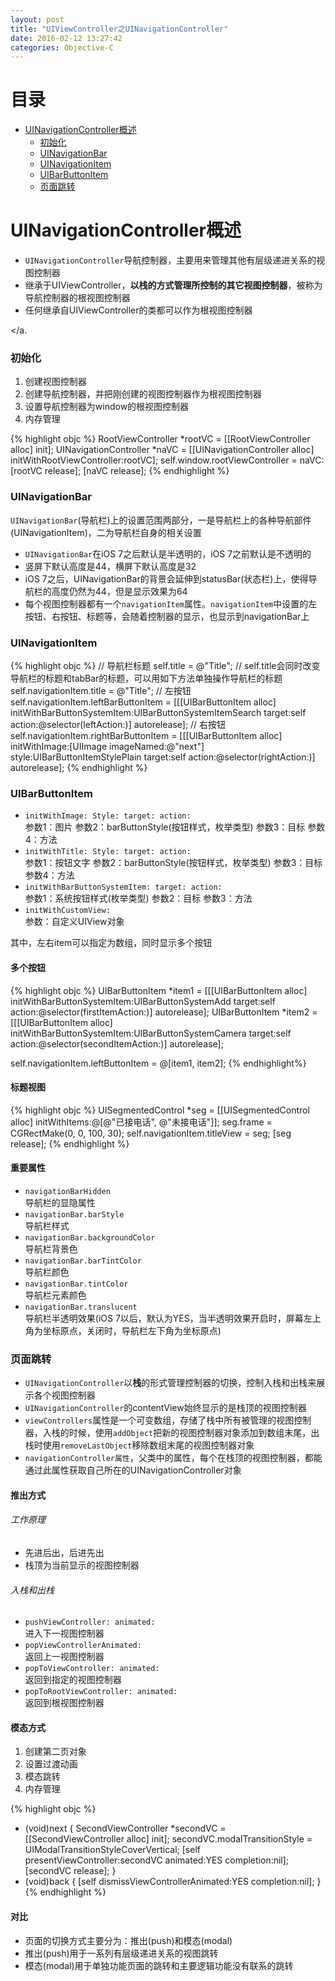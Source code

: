 ```yaml
---
layout: post
title: "UIViewController之UINavigationController"
date: 2016-02-12 13:27:42
categories: Objective-C
---
```


# 目录

- [UINavigationController概述](#1)
  - [初始化](#1.1)
  - [UINavigationBar](#1.2)
  - [UINavigationItem](#1.3)
  - [UIBarButtonItem](#1.4)
  - [页面跳转](#1.5)

<a name = "1"></a>

# UINavigationController概述
- `UINavigationController`导航控制器，主要用来管理其他有层级递进关系的视图控制器
- 继承于UIViewController，**以栈的方式管理所控制的其它视图控制器**，被称为导航控制器的根视图控制器
- 任何继承自UIViewController的类都可以作为根视图控制器

<a name = "1.1"></a.

### 初始化

1. 创建视图控制器
2. 创建导航控制器，并把刚创建的视图控制器作为根视图控制器
3. 设置导航控制器为window的根视图控制器
4. 内存管理

{% highlight objc %}
RootViewController *rootVC = [[RootViewController alloc] init];
UINavigationController *naVC = [[UINavigationController alloc] initWithRootViewController:rootVC];
self.window.rootViewController = naVC:
[rootVC release];
[naVC release];
{% endhighlight %}

<a name = "1.2"></a>

### UINavigationBar

`UINavigationBar`(导航栏)上的设置范围两部分，一是导航栏上的各种导航部件(UINavigationItem)，二为导航栏自身的相关设置

- `UINavigationBar`在iOS 7之后默认是半透明的，iOS 7之前默认是不透明的
- 竖屏下默认高度是44，横屏下默认高度是32
- iOS 7之后，UINavigationBar的背景会延伸到statusBar(状态栏)上，使得导航栏的高度仍然为44，但是显示效果为64
- 每个视图控制器都有一个`navigationItem`属性。`navigationItem`中设置的左按钮、右按钮、标题等，会随着控制器的显示，也显示到navigationBar上

<a name = "1.3"></a>

### UINavigationItem

{% highlight objc %}
// 导航栏标题
self.title = @"Title";
// self.title会同时改变导航栏的标题和tabBar的标题，可以用如下方法单独操作导航栏的标题
self.navigationItem.title = @"Title";
// 左按钮
self.navigationItem.leftBarButtonItem = [[[UIBarButtonItem alloc] initWithBarButtonSystemItem:UIBarButtonSystemItemSearch target:self action:@selector(leftAction:)] autorelease];
// 右按钮
self.navigationItem.rightBarButtonItem = [[[UIBarButtonItem alloc] initWithImage:[UIImage imageNamed:@"next"] style:UIBarButtonItemStylePlain target:self action:@selector(rightAction:)] autorelease];
{% endhighlight %}

<a name = "1.4"></a>

### UIBarButtonItem

- `initWithImage: Style: target: action:`   
参数1：图片 参数2：barButtonStyle(按钮样式，枚举类型) 参数3：目标 参数4：方法
- `initWithTitle: Style: target: action:`   
参数1：按钮文字 参数2：barButtonStyle(按钮样式，枚举类型) 参数3：目标 参数4：方法
- `initWithBarButtonSystemItem: target: action:`   
参数1：系统按钮样式(枚举类型) 参数2：目标 参数3：方法
- `initWithCustomView:`   
参数：自定义UIView对象

其中，左右item可以指定为数组，同时显示多个按钮

#### 多个按钮

{% highlight objc %}
UIBarButtonItem *item1 = [[[UIBarButtonItem alloc] initWithBarButtonSystemItem:UIBarButtonSystemAdd target:self action:@selector(firstItemAction:)] autorelease];
UIBarButtonItem *item2 = [[[UIBarButtonItem alloc] initWithBarButtonSystemItem:UIBarButtonSystemCamera target:self action:@selector(secondItemAction:)] autorelease];

self.navigationItem.leftButtonItem = @[item1, item2];
{% endhighlight%}

#### 标题视图

{% highlight objc %}
UISegmentedControl *seg = [[UISegmentedControl alloc] initWithItems:@[@"已接电话", @"未接电话"]];
seg.frame = CGRectMake(0, 0, 100, 30);
self.navigationItem.titleView = seg;
[seg release];
{% endhighlight %}

#### 重要属性

- `navigationBarHidden`   
导航栏的显隐属性
- `navigationBar.barStyle`   
导航栏样式
- `navigationBar.backgroundColor`   
导航栏背景色
- `navigationBar.barTintColor`   
导航栏颜色
- `navigationBar.tintColor`   
导航栏元素颜色
- `navigationBar.translucent`   
导航栏半透明效果(iOS 7以后，默认为YES，当半透明效果开启时，屏幕左上角为坐标原点，关闭时，导航栏左下角为坐标原点)

<a name = "1.5"></a>

### 页面跳转

- `UINavigationController`以**栈**的形式管理控制器的切换，控制入栈和出栈来展示各个视图控制器
- `UINavigationController`的contentView始终显示的是栈顶的视图控制器
- `viewControllers`属性是一个可变数组，存储了栈中所有被管理的视图控制器，入栈的时候，使用`addObject`把新的视图控制器对象添加到数组末尾，出栈时使用`removeLastObject`移除数组末尾的视图控制器对象
- `navigationController属性`，父类中的属性，每个在栈顶的视图控制器，都能通过此属性获取自己所在的UINavigationController对象

#### 推出方式

###### 工作原理

- 先进后出，后进先出
- 栈顶为当前显示的视图控制器

###### 入栈和出栈

- `pushViewController: animated:`   
进入下一视图控制器
- `popViewControllerAnimated:`   
返回上一视图控制器
- `popToViewController: animated:`   
返回到指定的视图控制器
- `popToRootViewController: animated:`   
返回到根视图控制器

#### 模态方式

1. 创建第二页对象
2. 设置过渡动画
3. 模态跳转
4. 内存管理

{% highlight objc %}
- (void)next {
	SecondViewController *secondVC = [[SecondViewController alloc] init];
	secondVC.modalTransitionStyle = UIModalTransitionStyleCoverVertical;
	[self presentViewController:secondVC animated:YES completion:nil];
	[secondVC release];
}
- (void)back {
	[self dismissViewControllerAnimated:YES completion:nil];
}
{% endhighlight %}

#### 对比

- 页面的切换方式主要分为：推出(push)和模态(modal)
- 推出(push)用于一系列有层级递进关系的视图跳转
- 模态(modal)用于单独功能页面的跳转和主要逻辑功能没有联系的跳转